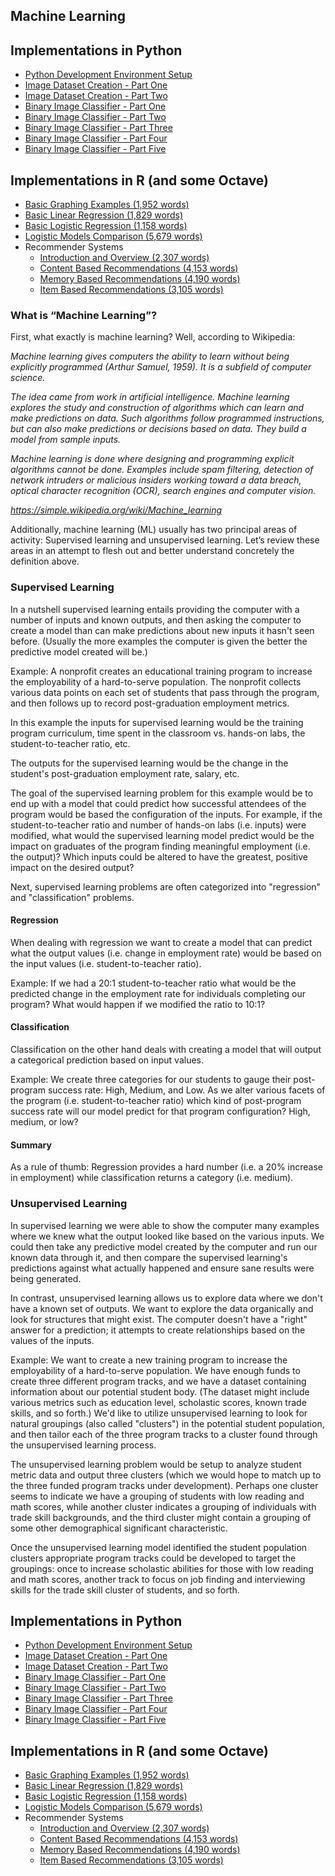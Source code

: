 ## Machine Learning

## Implementations in Python
* [Python Development Environment Setup](./Python/P01-Python-Environment-Setup-Jan-2018)
* [Image Dataset Creation - Part One](https://nbviewer.jupyter.org/github/nrasch/Portfolio/blob/master/Machine-Learning-and-AI/Python/P02-Image-Dataset-Creation-Feb-2018/ImageDatasetCreation-PartOne.ipynb)
* [Image Dataset Creation - Part Two](https://nbviewer.jupyter.org/github/nrasch/Portfolio/blob/master/Machine-Learning-and-AI/Python/P02-Image-Dataset-Creation-Feb-2018/ImageDatasetCreation-PartTwo.ipynb)
* [Binary Image Classifier - Part One](https://nbviewer.jupyter.org/github/nrasch/Portfolio/blob/master/Machine-Learning-and-AI/Python/P03-Image-Classifiers-Mar-2018/BinaryImageClassifier-PartOne.ipynb)
* [Binary Image Classifier - Part Two](https://nbviewer.jupyter.org/github/nrasch/Portfolio/blob/master/Machine-Learning-and-AI/Python/P03-Image-Classifiers-Mar-2018/BinaryImageClassifier-PartTwo.ipynb)
* [Binary Image Classifier - Part Three](https://nbviewer.jupyter.org/github/nrasch/Portfolio/blob/master/Machine-Learning-and-AI/Python/P03-Image-Classifiers-Mar-2018/BinaryImageClassifier-PartThree.ipynb)
* [Binary Image Classifier - Part Four](https://nbviewer.jupyter.org/github/nrasch/Portfolio/blob/master/Machine-Learning-and-AI/Python/P03-Image-Classifiers-Mar-2018/BinaryImageClassifier-PartFour.ipynb)
* [Binary Image Classifier - Part Five](https://nbviewer.jupyter.org/github/nrasch/Portfolio/blob/master/Machine-Learning-and-AI/Python/P03-Image-Classifiers-Mar-2018/BinaryImageClassifier-PartFive.ipynb)

## Implementations in R (and some Octave)
* [Basic Graphing Examples (1,952 words)](./R/Basic-Graphing-Nov-2017)
* [Basic Linear Regression (1,829 words)](./R/Basic-Linear-Regression-Nov-2017)
* [Basic Logistic Regression (1,158 words)](./R/Basic-Logistic-Regression-Nov-2017)
* [Logistic Models Comparison (5,679 words)](./R/Logistic-Models-Comparison-Dec-2017)
* Recommender Systems
  * [Introduction and Overview (2,307 words)](./R/RS0-Recommender-Systems-Intro-Jan-2018)
  * [Content Based Recommendations (4,153 words)](./R/RS1-Content-Based-Recommendations-Dec-2017)
  * [Memory Based Recommendations (4,190 words)](./R/RS2-Memory-Based-Recommendations-Jan-2018)
  * [Item Based Recommendations (3,105 words)](./R/RS3-Item-Based-Recommendations-Jan-2018)

### What is “Machine Learning”?

First, what exactly is machine learning?  Well, according to Wikipedia:

*Machine learning gives computers the ability to learn without being explicitly programmed (Arthur Samuel, 1959).  It is a subfield of computer science.*

*The idea came from work in artificial intelligence.  Machine learning explores the study and construction of algorithms which can learn and make predictions on data.  Such algorithms follow programmed instructions, but can also make predictions or decisions based on data.  They build a model from sample inputs.*

*Machine learning is done where designing and programming explicit algorithms cannot be done. Examples include spam filtering, detection of network intruders or malicious insiders working toward a data breach, optical character recognition (OCR), search engines and computer vision.*

*<https://simple.wikipedia.org/wiki/Machine_learning>*

Additionally, machine learning (ML) usually has two principal areas of activity: Supervised learning and unsupervised learning.  Let’s review these areas in an attempt to flesh out and better understand concretely the definition above.

### Supervised Learning

In a nutshell supervised learning entails providing the computer with a number of inputs and known outputs, and then asking the computer to create a model than can make predictions about new inputs it hasn't seen before.  (Usually the more examples the computer is given the better the predictive model created will be.)

Example:  A nonprofit creates an educational training program to increase the employability of a hard-to-serve population.  The nonprofit collects various data points on each set of students that pass through the program, and then follows up to record post-graduation employment metrics.

In this example the inputs for supervised learning would be the training program curriculum, time spent in the classroom vs. hands-on labs, the student-to-teacher ratio, etc.

The outputs for the supervised learning would be the change in the student's post-graduation employment rate, salary, etc.

The goal of the supervised learning problem for this example would be to end up with a model that could predict how successful attendees of the program would be based the configuration of the inputs.  For example, if the student-to-teacher ratio and number of hands-on labs (i.e. inputs) were modified, what would the supervised learning model predict would be the impact on graduates of the program finding meaningful employment (i.e. the output)?  Which inputs could be altered to have the greatest, positive impact on the desired output? 

Next, supervised learning problems are often categorized into "regression" and "classification" problems.  

#### Regression

When dealing with regression we want to create a model that can predict what the output values (i.e. change in employment rate) would be based on the input values (i.e. student-to-teacher ratio).  

Example:  If we had a 20:1 student-to-teacher ratio what would be the predicted change in the employment rate for individuals completing our program?  What would happen if we modified the ratio to 10:1?

#### Classification

Classification on the other hand deals with creating a model that will output a categorical prediction based on input values.  

Example:  We create three categories for our students to gauge their post-program success rate:  High, Medium, and Low.  As we alter various facets of the program (i.e. student-to-teacher ratio) which kind of post-program success rate will our model predict for that program configuration?  High, medium, or low?

#### Summary

As a rule of thumb:  Regression provides a hard number (i.e. a 20% increase in employment) while classification returns a category (i.e. medium).

### Unsupervised Learning
In supervised learning we were able to show the computer many examples where we knew what the output looked like based on the various inputs.  We could then take any predictive model created by the computer and run our known data through it, and then compare the supervised learning's predictions against what actually happened and ensure sane results were being generated.

In contrast, unsupervised learning allows us to explore data where we don't have a known set of outputs.  We want to explore the data organically and look for structures that might exist.  The computer doesn't have a "right" answer for a prediction; it attempts to create relationships based on the values of the inputs. 

Example:  We want to create a new training program to increase the employability of a hard-to-serve population.  We have enough funds to create three different program tracks, and we have a dataset containing information about our potential student body.  (The dataset might include various metrics such as education level, scholastic scores, known trade skills, and so forth.)  We'd like to utilize unsupervised learning to look for natural groupings (also called "clusters") in the potential student population, and then tailor each of the three program tracks to a cluster found through the unsupervised learning process.

The unsupervised learning problem would be setup to analyze student metric data and output three clusters (which we would hope to match up to the three funded program tracks under development).  Perhaps one cluster seems to indicate we have a grouping of students with low reading and math scores, while another cluster indicates a grouping of individuals with trade skill backgrounds, and the third cluster might contain a grouping of some other demographical significant characteristic.

Once the unsupervised learning  model identified the student population clusters appropriate program tracks could be developed to target the groupings:  once to increase scholastic abilities for those with low reading and math scores, another track to focus on job finding and interviewing skills for the trade skill cluster of students, and so forth.

## Implementations in Python
* [Python Development Environment Setup](./Python/P01-Python-Environment-Setup-Jan-2018)
* [Image Dataset Creation - Part One](https://nbviewer.jupyter.org/github/nrasch/Portfolio/blob/master/Machine-Learning-and-AI/Python/P02-Image-Dataset-Creation-Feb-2018/ImageDatasetCreation-PartOne.ipynb)
* [Image Dataset Creation - Part Two](https://nbviewer.jupyter.org/github/nrasch/Portfolio/blob/master/Machine-Learning-and-AI/Python/P02-Image-Dataset-Creation-Feb-2018/ImageDatasetCreation-PartTwo.ipynb)
* [Binary Image Classifier - Part One](https://nbviewer.jupyter.org/github/nrasch/Portfolio/blob/master/Machine-Learning-and-AI/Python/P03-Image-Classifiers-Mar-2018/BinaryImageClassifier-PartOne.ipynb)
* [Binary Image Classifier - Part Two](https://nbviewer.jupyter.org/github/nrasch/Portfolio/blob/master/Machine-Learning-and-AI/Python/P03-Image-Classifiers-Mar-2018/BinaryImageClassifier-PartTwo.ipynb)
* [Binary Image Classifier - Part Three](https://nbviewer.jupyter.org/github/nrasch/Portfolio/blob/master/Machine-Learning-and-AI/Python/P03-Image-Classifiers-Mar-2018/BinaryImageClassifier-PartThree.ipynb)
* [Binary Image Classifier - Part Four](https://nbviewer.jupyter.org/github/nrasch/Portfolio/blob/master/Machine-Learning-and-AI/Python/P03-Image-Classifiers-Mar-2018/BinaryImageClassifier-PartFour.ipynb)
* [Binary Image Classifier - Part Five](https://nbviewer.jupyter.org/github/nrasch/Portfolio/blob/master/Machine-Learning-and-AI/Python/P03-Image-Classifiers-Mar-2018/BinaryImageClassifier-PartFive.ipynb)

## Implementations in R (and some Octave)
* [Basic Graphing Examples (1,952 words)](./R/Basic-Graphing-Nov-2017)
* [Basic Linear Regression (1,829 words)](./R/Basic-Linear-Regression-Nov-2017)
* [Basic Logistic Regression (1,158 words)](./R/Basic-Logistic-Regression-Nov-2017)
* [Logistic Models Comparison (5,679 words)](./R/Logistic-Models-Comparison-Dec-2017)
* Recommender Systems
  * [Introduction and Overview (2,307 words)](./R/RS0-Recommender-Systems-Intro-Jan-2018)
  * [Content Based Recommendations (4,153 words)](./R/RS1-Content-Based-Recommendations-Dec-2017)
  * [Memory Based Recommendations (4,190 words)](./R/RS2-Memory-Based-Recommendations-Jan-2018)
  * [Item Based Recommendations (3,105 words)](./R/RS3-Item-Based-Recommendations-Jan-2018)
